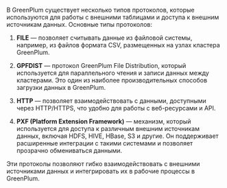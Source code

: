 В GreenPlum существует несколько типов протоколов, которые используются для работы с внешними таблицами и доступа к внешним источникам данных. Основные типы протоколов:

1. **FILE** — позволяет считывать данные из файловой системы, например, из файлов формата CSV, размещенных на узлах кластера GreenPlum.
   
2. **GPFDIST** — протокол GreenPlum File Distribution, который используется для параллельного чтения и записи данных между кластерами. Это один из наиболее производительных способов загрузки данных в GreenPlum.

3. **HTTP** — позволяет взаимодействовать с данными, доступными через HTTP/HTTPS, что удобно для работы с веб-ресурсами и API.

4. **PXF (Platform Extension Framework)** — механизм, который используется для доступа к различным внешним источникам данных, включая HDFS, HIVE, HBase, S3 и другие. Он поддерживает расширенные интеграции с такими системами и позволяет прозрачно обмениваться данными.

Эти протоколы позволяют гибко взаимодействовать с внешними источниками данных и интегрировать их в рабочие процессы в GreenPlum.